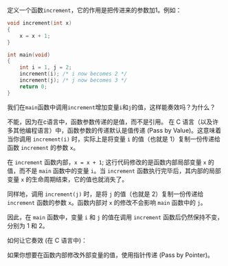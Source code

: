 定义一个函数`increment`，它的作用是把传进来的参数加1。例如：

```c
void increment(int x)
{
	x = x + 1;
}

int main(void)
{
	int i = 1, j = 2;
	increment(i); /* i now becomes 2 */
	increment(j); /* j now becomes 3 */
	return 0;
}
```

我们在`main`函数中调用`increment`增加变量`i`和`j`的值，这样能奏效吗？为什么？

不能，因为在c语言中，函数参数传递的是值，而不是引用。
在 C 语言（以及许多其他编程语言）中，函数参数的传递默认是值传递 (Pass by Value)。这意味着当你调用 `increment(i)` 时，实际上是将变量 `i` 的值（也就是 1）复制一份传递给函数 `increment` 的参数 `x`。

在 `increment` 函数内部，`x = x + 1`; 这行代码修改的是函数内部局部变量 `x` 的值，而不是 `main` 函数中的变量 `i`。当 `increment` 函数执行完毕后，其内部的局部变量 `x` 的生命周期结束，它的值也就消失了。

同样地，调用 `increment(j)` 时，是将 `j` 的值（也就是 2）复制一份传递给 `increment` 函数的参数 `x`。函数内部对 `x` 的修改不会影响 `main` 函数中的 `j`。

因此，在 `main` 函数中，变量 `i` 和 `j` 的值在调用 `increment` 函数后仍然保持不变，分别为 1 和 2。

如何让它奏效 (在 C 语言中)：

如果你想要在函数内部修改外部变量的值，使用指针传递 (Pass by Pointer)。